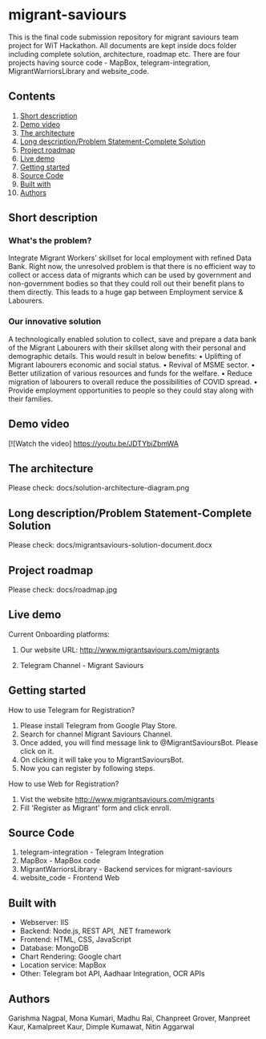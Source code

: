 # migrant-saviours
This is the final code submission repository for migrant saviours team project for WiT Hackathon. All documents are kept inside docs folder including complete solution, architecture, roadmap etc. There are four projects having source code - MapBox, telegram-integration, MigrantWarriorsLibrary and website_code.

## Contents

1. [Short description](#short-description)
1. [Demo video](#demo-video)
1. [The architecture](#the-architecture)
1. [Long description/Problem Statement-Complete Solution](#long-description)
1. [Project roadmap](#project-roadmap)
1. [Live demo](#live-demo)
1. [Getting started](#getting-started)
1. [Source Code](#source-code)
1. [Built with](#built-with)
1. [Authors](#authors)

## Short description

### What's the problem?

Integrate Migrant Workers’ skillset for local employment with refined Data Bank.
Right now, the unresolved problem is that there is no efficient way to collect or access data of migrants which can be used by government and non-government bodies so that they could roll out their benefit plans to them directly. This leads to a huge gap between Employment service & Labourers. 

### Our innovative solution

A technologically enabled solution to collect, save and prepare a data bank of the Migrant Labourers with their skillset along with their personal and demographic details. This would result in below benefits:
•	Uplifting of Migrant labourers economic and social status.
•	Revival of MSME sector.
•	Better utilization of various resources and funds for the welfare.
•	Reduce migration of labourers to overall reduce the possibilities of COVID spread. 
•	Provide employment opportunities to people so they could stay along with their families.

## Demo video

[![Watch the video] https://youtu.be/JDTYbiZbmWA

## The architecture

Please check: docs/solution-architecture-diagram.png

## Long description/Problem Statement-Complete Solution

Please check: docs/migrantsaviours-solution-document.docx

## Project roadmap

Please check: docs/roadmap.jpg

## Live demo

Current Onboarding platforms:

1. Our website URL: http://www.migrantsaviours.com/migrants

2. Telegram Channel - Migrant Saviours

## Getting started

How to use Telegram for Registration?

1. Please install Telegram from Google Play Store. 
2. Search for channel Migrant Saviours Channel.
3. Once added, you will find message link to @MigrantSavioursBot. Please click on it.
4. On clicking it will take you to MigrantSavioursBot.
5. Now you can register by following steps.

How to use Web for Registration?

1. Vist the website http://www.migrantsaviours.com/migrants
2. Fill 'Register as Migrant' form and click enroll.

## Source Code

1. telegram-integration - Telegram Integration
2. MapBox - MapBox code
3. MigrantWarriorsLibrary - Backend services for migrant-saviours
4. website_code - Frontend Web

## Built with

* Webserver: IIS
* Backend: Node.js, REST API, .NET framework
* Frontend: HTML, CSS, JavaScript
* Database: MongoDB
* Chart Rendering: Google chart
* Location service: MapBox
* Other: Telegram bot API, Aadhaar Integration, OCR APIs

## Authors

Garishma Nagpal, Mona Kumari, Madhu Rai, Chanpreet Grover, Manpreet Kaur, Kamalpreet Kaur, Dimple Kumawat, Nitin Aggarwal 



